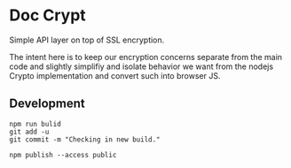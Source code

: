 # Doc Crypt

Simple API layer on top of SSL encryption.

The intent here is to keep our encryption concerns separate from the main
code and slightly simplifiy and isolate behavior we want from the
nodejs Crypto implementation and convert such into browser JS.

## Development

```shell
npm run bulid
git add -u
git commit -m "Checking in new build."

npm publish --access public
```